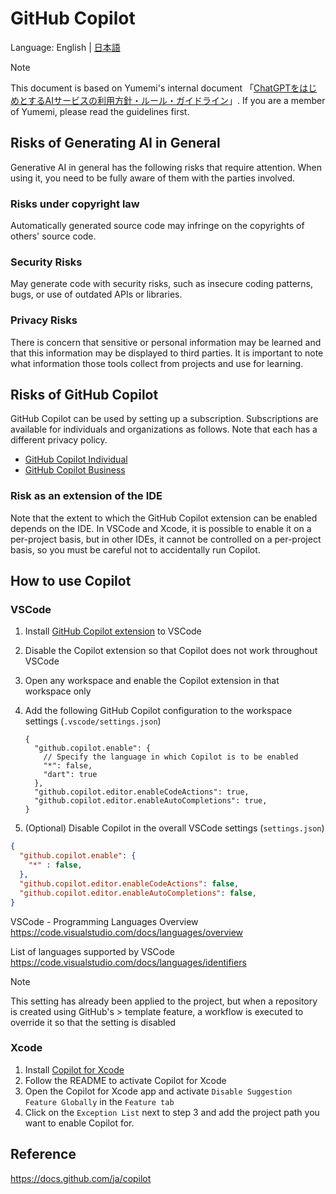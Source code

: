 # GitHub Copilot

Language: English | [日本語](/docs/ja/COPILOT.md)

> [!NOTE]
> This document is based on Yumemi's internal document 「[ChatGPTをはじめとするAIサービスの利用方針・ルール・ガイドライン](https://www.notion.so/yumemi/ChatGPT-AI-f951c2e2542e4db5af72386329e23155)」. If you are a member of Yumemi, please read the guidelines first.

## Risks of Generating AI in General

Generative AI in general has the following risks that require attention. When using it, you need to be fully aware of them with the parties involved.

### Risks under copyright law

Automatically generated source code may infringe on the copyrights of others' source code.

### Security Risks

May generate code with security risks, such as insecure coding patterns, bugs, or use of outdated APIs or libraries.

### Privacy Risks

There is concern that sensitive or personal information may be learned and that this information may be displayed to third parties. It is important to note what information those tools collect from projects and use for learning.

## Risks of GitHub Copilot

GitHub Copilot can be used by setting up a subscription. Subscriptions are available for individuals and organizations as follows. Note that each has a different privacy policy.

- [GitHub Copilot Individual](https://docs.github.com/ja/copilot/overview-of-github-copilot/about-github-copilot-individual)
- [GitHub Copilot Business](https://docs.github.com/ja/copilot/overview-of-github-copilot/about-github-copilot-business)

### Risk as an extension of the IDE

Note that the extent to which the GitHub Copilot extension can be enabled depends on the IDE. In VSCode and Xcode, it is possible to enable it on a per-project basis, but in other IDEs, it cannot be controlled on a per-project basis, so you must be careful not to accidentally run Copilot.

## How to use Copilot

### VSCode

1. Install [GitHub Copilot extension](https://marketplace.visualstudio.com/items?itemName=GitHub.copilot) to VSCode
2. Disable the Copilot extension so that Copilot does not work throughout VSCode
3. Open any workspace and enable the Copilot extension in that workspace only
4. Add the following GitHub Copilot configuration to the workspace settings (`.vscode/settings.json`)

    ```jsonc
    {
      "github.copilot.enable": {
        // Specify the language in which Copilot is to be enabled
        "*": false,
        "dart": true
      },
      "github.copilot.editor.enableCodeActions": true,
      "github.copilot.editor.enableAutoCompletions": true,
    }
    ```

5. (Optional) Disable Copilot in the overall VSCode settings (`settings.json`)

```json
{
  "github.copilot.enable": {
    "*" : false,
  },
  "github.copilot.editor.enableCodeActions": false,
  "github.copilot.editor.enableAutoCompletions": false,
}
```

VSCode - Programming Languages Overview
<https://code.visualstudio.com/docs/languages/overview>

List of languages supported by VSCode
<https://code.visualstudio.com/docs/languages/identifiers>

> [!NOTE]
> This setting has already been applied to the project, but when a repository is created using GitHub's > template feature, a workflow is executed to override it so that the setting is disabled
>
### Xcode

1. Install [Copilot for Xcode](https://github.com/intitni/CopilotForXcode)
2. Follow the README to activate Copilot for Xcode
3. Open the Copilot for Xcode app and activate `Disable Suggestion Feature Globally` in the `Feature tab`
4. Click on the `Exception List` next to step 3 and add the project path you want to enable Copilot for.

## Reference

<https://docs.github.com/ja/copilot>
